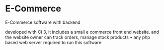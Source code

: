 # E-Commerce
E-Commerce software with backend 

developed with Ci 3,
it includes a small e commerce front end website. and the website owner can track orders, manage stock products
• any php based web server required to run this software
